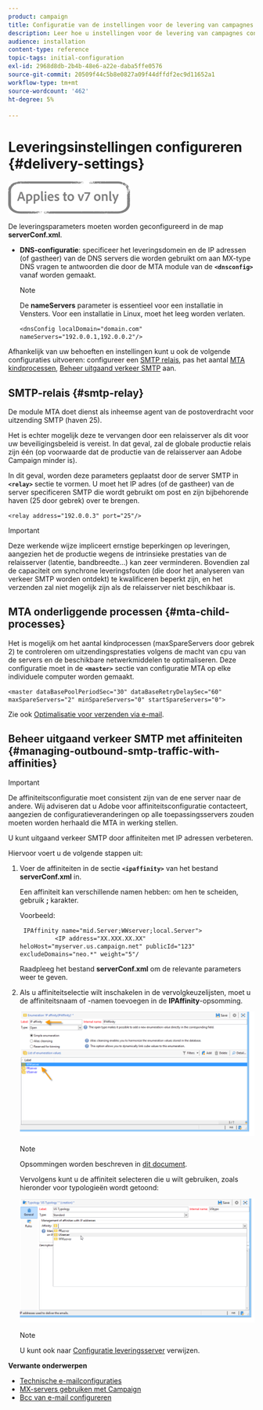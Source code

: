```yaml
---
product: campaign
title: Configuratie van de instellingen voor de levering van campagnes
description: Leer hoe u instellingen voor de levering van campagnes configureert
audience: installation
content-type: reference
topic-tags: initial-configuration
exl-id: 2968d8db-2b4b-48e6-a22e-daba5ffe0576
source-git-commit: 20509f44c5b8e0827a09f44dffdf2ec9d11652a1
workflow-type: tm+mt
source-wordcount: '462'
ht-degree: 5%

---
```


# Leveringsinstellingen configureren {#delivery-settings}

![](../../assets/v7-only.svg)

De leveringsparameters moeten worden geconfigureerd in de map **serverConf.xml**.

* **DNS-configuratie**: specificeer het leveringsdomein en de IP adressen (of gastheer) van de DNS servers die worden gebruikt om aan MX-type DNS vragen te antwoorden die door de MTA module van de  **`<dnsconfig>`** vanaf worden gemaakt.

   >[!NOTE]
   >
   >De **nameServers** parameter is essentieel voor een installatie in Vensters. Voor een installatie in Linux, moet het leeg worden verlaten.

   ```
   <dnsConfig localDomain="domain.com" nameServers="192.0.0.1,192.0.0.2"/>
   ```

Afhankelijk van uw behoeften en instellingen kunt u ook de volgende configuraties uitvoeren: configureer een [SMTP relais](#smtp-relay), pas het aantal [MTA kindprocessen](#mta-child-processes), [Beheer uitgaand verkeer SMTP](#managing-outbound-smtp-traffic-with-affinities) aan.

## SMTP-relais {#smtp-relay}

De module MTA doet dienst als inheemse agent van de postoverdracht voor uitzending SMTP (haven 25).

Het is echter mogelijk deze te vervangen door een relaisserver als dit voor uw beveiligingsbeleid is vereist. In dat geval, zal de globale productie relais zijn één (op voorwaarde dat de productie van de relaisserver aan Adobe Campaign minder is).

In dit geval, worden deze parameters geplaatst door de server SMTP in **`<relay>`** sectie te vormen. U moet het IP adres (of de gastheer) van de server specificeren SMTP die wordt gebruikt om post en zijn bijbehorende haven (25 door gebrek) over te brengen.

```
<relay address="192.0.0.3" port="25"/>
```

>[!IMPORTANT]
>
>Deze werkende wijze impliceert ernstige beperkingen op leveringen, aangezien het de productie wegens de intrinsieke prestaties van de relaisserver (latentie, bandbreedte...) kan zeer verminderen. Bovendien zal de capaciteit om synchrone leveringsfouten (die door het analyseren van verkeer SMTP worden ontdekt) te kwalificeren beperkt zijn, en het verzenden zal niet mogelijk zijn als de relaisserver niet beschikbaar is.

## MTA onderliggende processen {#mta-child-processes}

Het is mogelijk om het aantal kindprocessen (maxSpareServers door gebrek 2) te controleren om uitzendingsprestaties volgens de macht van cpu van de servers en de beschikbare netwerkmiddelen te optimaliseren. Deze configuratie moet in de **`<master>`** sectie van configuratie MTA op elke individuele computer worden gemaakt.

```
<master dataBasePoolPeriodSec="30" dataBaseRetryDelaySec="60" maxSpareServers="2" minSpareServers="0" startSpareServers="0">
```

Zie ook [Optimalisatie voor verzenden via e-mail](../../installation/using/email-deliverability.md#email-sending-optimization).

## Beheer uitgaand verkeer SMTP met affiniteiten {#managing-outbound-smtp-traffic-with-affinities}

>[!IMPORTANT]
>
>De affiniteitsconfiguratie moet consistent zijn van de ene server naar de andere. Wij adviseren dat u Adobe voor affiniteitsconfiguratie contacteert, aangezien de configuratieveranderingen op alle toepassingsservers zouden moeten worden herhaald die MTA in werking stellen.

U kunt uitgaand verkeer SMTP door affiniteiten met IP adressen verbeteren.

Hiervoor voert u de volgende stappen uit:

1. Voer de affiniteiten in de sectie **`<ipaffinity>`** van het bestand **serverConf.xml** in.

   Een affiniteit kan verschillende namen hebben: om hen te scheiden, gebruik **;** karakter.

   Voorbeeld:

   ```
    IPAffinity name="mid.Server;WWserver;local.Server">
             <IP address="XX.XXX.XX.XX" heloHost="myserver.us.campaign.net" publicId="123" excludeDomains="neo.*" weight="5"/
   ```

   Raadpleeg het bestand **serverConf.xml** om de relevante parameters weer te geven.

1. Als u affiniteitselectie wilt inschakelen in de vervolgkeuzelijsten, moet u de affiniteitsnaam of -namen toevoegen in de **IPAffinity**-opsomming.

   ![](assets/ipaffinity_enum.png)

   >[!NOTE]
   >
   >Opsommingen worden beschreven in [dit document](../../platform/using/managing-enumerations.md).

   Vervolgens kunt u de affiniteit selecteren die u wilt gebruiken, zoals hieronder voor typologieën wordt getoond:

   ![](assets/ipaffinity_typology.png)

   >[!NOTE]
   >
   >U kunt ook naar [Configuratie leveringsserver](../../installation/using/email-deliverability.md#delivery-server-configuration) verwijzen.

**Verwante onderwerpen**
* [Technische e-mailconfiguraties](email-deliverability.md)
* [MX-servers gebruiken met Campaign](using-mx-servers.md)
* [Bcc van e-mail configureren](email-archiving.md)
